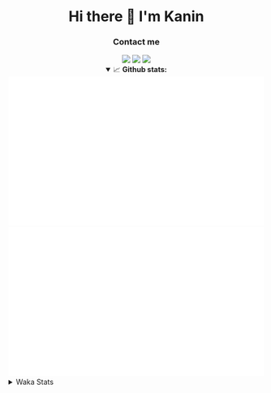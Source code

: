 <div align="center">
 <h1>Hi there 👋 I'm Kanin</h1>
 <h3>Contact me</h3>
 <a href="mailto:im@kanin.dev"><img src="https://img.shields.io/badge/gmail-%23D14836.svg?&style=for-the-badge&logo=gmail&logoColor=white"/></a>
 <a href="https://twitter.com/KaninTwt"><img src="https://img.shields.io/badge/twitter-%231DA1F2.svg?&style=for-the-badge&logo=twitter&logoColor=white"/></a>
 <a href="https://www.linkedin.com/in/KaninDev"><img src="https://img.shields.io/badge/linkedin-%230077B5.svg?&style=for-the-badge&logo=linkedin&logoColor=white"/></a>
<details open>
  <summary>📈 <b>Github stats:</b></summary>
  <img src="https://github.com/Kanin/Kanin/blob/master/scripts/GitHubStats/generated/overview.svg"/>
  <img src="https://github.com/Kanin/Kanin/blob/master/scripts/GitHubStats/generated/languages.svg"/>
</details>
</div>

<details>
 <summary>Waka Stats</summary>

<!--START_SECTION:waka-->
![Code Time](http://img.shields.io/badge/Code%20Time-2%2C661%20hrs%2045%20mins-blue)

![Profile Views](http://img.shields.io/badge/Profile%20Views-0-blue)

![Lines of code](https://img.shields.io/badge/From%20Hello%20World%20I%27ve%20Written-863.1%20thousand%20lines%20of%20code-blue)

**🐱 My GitHub Data** 

> 📦 182.0 kB Used in GitHub's Storage 
 > 
> 🏆 127 Contributions in the Year 2025
 > 
> 🚫 Not Opted to Hire
 > 
> 📜 29 Public Repositories 
 > 
> 🔑 19 Private Repositories 
 > 
**I'm an Early 🐤** 

```text
🌞 Morning                3008 commits        ███████░░░░░░░░░░░░░░░░░░   27.51 % 
🌆 Daytime                3222 commits        ███████░░░░░░░░░░░░░░░░░░   29.46 % 
🌃 Evening                3145 commits        ███████░░░░░░░░░░░░░░░░░░   28.76 % 
🌙 Night                  1561 commits        ████░░░░░░░░░░░░░░░░░░░░░   14.27 % 
```
📅 **I'm Most Productive on Monday** 

```text
Monday                   2123 commits        █████░░░░░░░░░░░░░░░░░░░░   19.41 % 
Tuesday                  1588 commits        ████░░░░░░░░░░░░░░░░░░░░░   14.52 % 
Wednesday                1101 commits        ███░░░░░░░░░░░░░░░░░░░░░░   10.07 % 
Thursday                 1673 commits        ████░░░░░░░░░░░░░░░░░░░░░   15.30 % 
Friday                   1827 commits        ████░░░░░░░░░░░░░░░░░░░░░   16.71 % 
Saturday                 1046 commits        ██░░░░░░░░░░░░░░░░░░░░░░░   09.56 % 
Sunday                   1578 commits        ████░░░░░░░░░░░░░░░░░░░░░   14.43 % 
```


📊 **This Week I Spent My Time On** 

```text
🕑︎ Time Zone: America/New_York

💬 Programming Languages: 
Python                   4 hrs 17 mins       ███████████████████░░░░░░   76.78 % 
TypeScript               1 hr 17 mins        ██████░░░░░░░░░░░░░░░░░░░   23.22 % 

🔥 Editors: 
VS Code                  5 hrs 35 mins       █████████████████████████   100.00 % 

🐱‍💻 Projects: 
Site                     5 hrs 35 mins       █████████████████████████   100.00 % 

💻 Operating System: 
Windows                  5 hrs 35 mins       █████████████████████████   100.00 % 
```

**I Mostly Code in Python** 

```text
Python                   34 repos            ███████████████░░░░░░░░░░   61.82 % 
Java                     7 repos             ███░░░░░░░░░░░░░░░░░░░░░░   12.73 % 
TypeScript               6 repos             ███░░░░░░░░░░░░░░░░░░░░░░   10.91 % 
HTML                     3 repos             █░░░░░░░░░░░░░░░░░░░░░░░░   05.45 % 
Kotlin                   1 repo              ░░░░░░░░░░░░░░░░░░░░░░░░░   01.82 % 
```



**Timeline**

![Lines of Code chart](https://raw.githubusercontent.com/Kanin/Kanin/master/assets/bar_graph.png)


 Last Updated on 26/04/2025 04:05:35 UTC
<!--END_SECTION:waka-->
</details>
